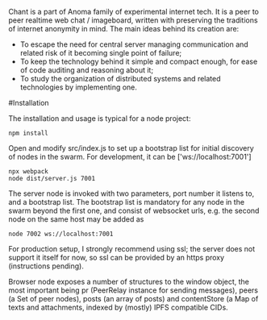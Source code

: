 Chant is a part of Anoma family of experimental internet tech. It is a peer to peer realtime web chat / imageboard,
written with preserving the traditions of internet anonymity in mind. The main ideas behind its creation are:

* To escape the need for central server managing communication and related risk of it becoming single point of failure;
* To keep the technology behind it simple and compact enough, for ease of code auditing and reasoning about it;
* To study the organization of distributed systems and related technologies by implementing one.

#Installation

The installation and usage is typical for a node project:

    npm install
    
Open and modify src/index.js to set up a bootstrap list for initial discovery of nodes in the swarm.
For development, it can be ['ws://localhost:7001']

    npx webpack
    node dist/server.js 7001

The server node is invoked with two parameters, port number it listens to, and a bootstrap list.
The bootstrap list is mandatory for any node in the swarm beyond the first one, and consist of websocket urls,
e.g. the second node on the same host may be added as

    node 7002 ws://localhost:7001

For production setup, I strongly recommend using ssl; the server does not support it itself for now, so ssl can
be provided by an https proxy (instructions pending).

Browser node exposes a number of structures to the window object, the most important being pr (PeerRelay instance
for sending messages), peers (a Set of peer nodes), posts (an array of posts) and contentStore (a Map of texts
and attachments, indexed by (mostly) IPFS compatible CIDs.
